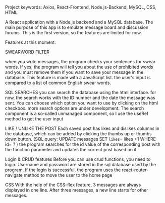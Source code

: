
Project keywords: Axios, React-Frontend, Node.js-Backend, MySQL, CSS, HTML

A React application with a Node.js backend and a MySQL database. The main purpose of this app is to emulate message board and discussion forums. This is the first version, so the features are limited for now.

Features at this moment:

SWEARWORD FILTER

when you write messages, the program checks your sentences for swear words. if yes, the program will tell you about the use of prohibited words and you must remove them if you want to save your message in the database. This feature is made with a JavaScript list. the user's input is compared to a list of common English swear words.

SQL SEARCHES
you can search the database using the html interface. for now, the search works with the ID number and the date the message was sent. You can choose which option you want to use by clicking on the html checkbox.
more search options are under development. The search component is a so-called unmanaged component, so I use the useRef method to get the user input

LIKE / UNLIKE THE POST
Each saved post has likes and dislikes columns in the database, which can be added by clicking the thumbs up or thumbs down button. (SQL query: UPDATE messages SET `likes`= likes +1 WHERE id= ? )
the program searches for the id value of the corresponding post with the function parameter and updates the correct post based on it.

Login & CRUD features
Before you can use crud functions, you need to login. Username and password are stored in the sql database used by the program. If the login is successful, the program uses the react-router-navigate method to move the user to the home page

CSS
With the help of the CSS-flex feature, 3 messages are always displayed in one line. After three messages, a new line starts for other messages.
